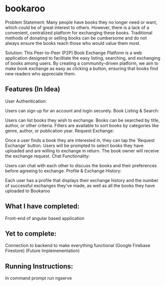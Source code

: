 # bookaroo

Problem Statement: Many people have books they no longer need or want, which could be of great interest to others. However, there is a lack of a convenient, centralized platform for exchanging these books. Traditional methods of donating or selling books can be cumbersome and do not always ensure the books reach those who would value them most.

Solution: This Peer-to-Peer (P2P) Book Exchange Platform is a web application designed to facilitate the easy listing, searching, and exchanging of books among users. By creating a community-driven platform, we aim to make book exchange as easy as clicking a button, ensuring that books find new readers who appreciate them.

## Features (In Idea)
User Authentication:

Users can sign up for an account and login securely.
Book Listing & Search:

Users can list books they wish to exchange.
Books can be searched by title, author, or other criteria.
Filters are available to sort books by categories like genre, author, or publication year.
Request Exchange:

Once a user finds a book they are interested in, they can tap the 'Request Exchange' button.
Users will be prompted to select books they have uploaded and are willing to exchange in return.
The book owner will receive the exchange request.
Chat Functionality:

Users can chat with each other to discuss the books and their preferences before agreeing to exchange.
Profile & Exchange History:

Each user has a profile that displays their exchange history and the number of successful exchanges they’ve made, as well as all the books they have uploaded to Bookaroo

## What I have completed:
Front-end of angular based application 

## Yet to complete:
 Connection to backend to make everything functional (Google Firebase Firestore) (Future Implemenentation)

## Running Instructions:
In command prompt run ngserve

